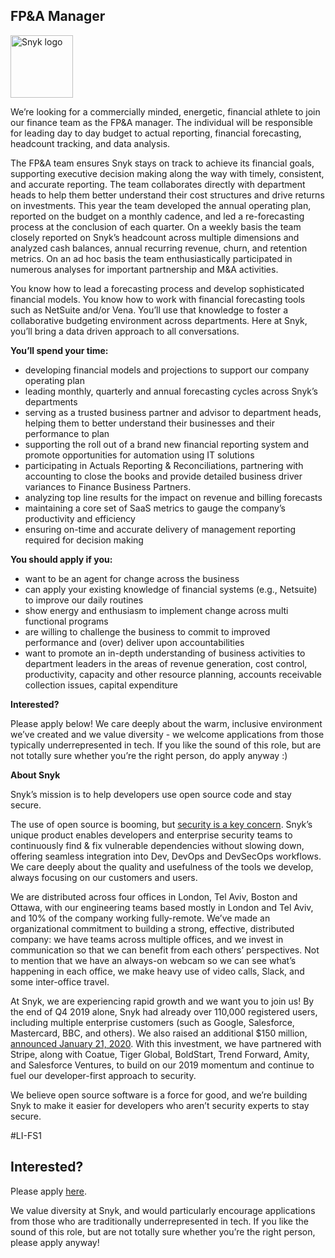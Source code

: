 FP&A Manager
---

<img src="https://res.cloudinary.com/snyk/image/upload/v1537345894/press-kit/brand/logo-black.png" width="100" alt="Snyk logo" />

<p><span style="font-weight: 400;">We’re looking for a commercially minded, energetic, financial athlete to join our finance team as the FP&amp;A manager. The individual will be responsible for leading day to day budget to actual reporting, financial forecasting, headcount tracking, and data analysis.</span></p>
<p><span style="font-weight: 400;">The FP&amp;A team ensures Snyk stays on track to achieve its financial goals, supporting executive decision making along the way with timely, consistent, and accurate reporting. The team collaborates directly with department heads to help them better understand their cost structures and drive returns on investments. This year the team developed the annual operating plan, reported on the budget on a monthly cadence, and led a re-forecasting process at the conclusion of each quarter. On a weekly basis the team closely reported on Snyk’s headcount across multiple dimensions and analyzed cash balances, annual recurring revenue, churn, and retention metrics. On an ad hoc basis the team enthusiastically participated in numerous analyses for important partnership and M&amp;A activities.&nbsp;</span></p>
<p><span style="font-weight: 400;">You know how to lead a forecasting process and develop sophisticated financial models. You know how to work with financial forecasting tools such as NetSuite and/or Vena. You’ll use that knowledge to foster a collaborative budgeting environment across departments. Here at Snyk, you’ll bring a data driven approach to all conversations.&nbsp;</span></p>
<p><strong>You’ll spend your time:</strong></p>
<ul>
<li style="font-weight: 400;"><span style="font-weight: 400;">developing financial models and projections to support our company operating plan</span></li>
<li style="font-weight: 400;"><span style="font-weight: 400;">leading monthly, quarterly and annual forecasting cycles across Snyk’s departments</span></li>
<li style="font-weight: 400;"><span style="font-weight: 400;">serving as a trusted business partner and advisor to department heads, helping them to better understand their businesses and their performance to plan</span></li>
<li style="font-weight: 400;"><span style="font-weight: 400;">supporting the roll out of a brand new financial reporting system and promote opportunities for automation using IT solutions</span></li>
<li style="font-weight: 400;"><span style="font-weight: 400;">participating in Actuals Reporting &amp; Reconciliations, partnering with accounting to close the books and provide detailed business driver variances to Finance Business Partners.&nbsp;</span></li>
<li style="font-weight: 400;"><span style="font-weight: 400;">analyzing top line results for the impact on revenue and billing forecasts</span></li>
<li style="font-weight: 400;"><span style="font-weight: 400;">maintaining a core set of SaaS metrics to gauge the company’s productivity and efficiency</span></li>
<li style="font-weight: 400;"><span style="font-weight: 400;">ensuring on-time and accurate delivery of management reporting required for decision making</span></li>
</ul>
<p><strong>You should apply if you:</strong></p>
<ul>
<li style="font-weight: 400;"><span style="font-weight: 400;">want to be an agent for change across the business</span></li>
<li style="font-weight: 400;"><span style="font-weight: 400;">can apply your existing knowledge of financial systems (e.g., Netsuite) to improve our daily routines</span></li>
<li style="font-weight: 400;"><span style="font-weight: 400;">show energy and enthusiasm to implement change across multi functional programs</span></li>
<li style="font-weight: 400;"><span style="font-weight: 400;">are willing to challenge the business to commit to improved performance and (over) deliver upon accountabilities</span></li>
<li style="font-weight: 400;"><span style="font-weight: 400;">want to promote an in-depth understanding of business activities to department leaders in the areas of revenue generation, cost control, productivity, capacity and other resource planning, accounts receivable collection issues, capital expenditure</span></li>
</ul>
<p><strong>Interested?</strong></p>
<p><span style="font-weight: 400;">Please apply below! We care deeply about the warm, inclusive environment we’ve created and we value diversity - we welcome applications from those typically underrepresented in tech. If you like the sound of this role, but are not totally sure whether you’re the right person, do apply anyway :)</span></p>
<p><strong>About Snyk</strong></p>
<p><span style="font-weight: 400;">Snyk’s mission is to help developers use open source code and stay secure.&nbsp;</span></p>
<p><span style="font-weight: 400;">The use of open source is booming, but </span><a href="https://snyk.io/blog/devsecops-insights-2020/"><span style="font-weight: 400;">security is a key concern</span></a><span style="font-weight: 400;">. Snyk’s unique product enables developers and enterprise security teams to continuously find &amp; fix vulnerable dependencies without slowing down, offering seamless integration into Dev, DevOps and DevSecOps workflows. We care deeply about the quality and usefulness of the tools we develop, always focusing on our customers and users.&nbsp;</span></p>
<p><span style="font-weight: 400;">We are distributed across four offices in London, Tel Aviv, Boston and Ottawa, with our engineering teams based mostly in London and Tel Aviv, and 10% of the company working fully-remote. We’ve made an organizational commitment to building a strong, effective, distributed company: we have teams across multiple offices, and we invest in communication so that we can benefit from each others’ perspectives. Not to mention that we have an always-on webcam so we can see what’s happening in each office, we make heavy use of video calls, Slack, and some inter-office travel.</span></p>
<p><span style="font-weight: 400;">At Snyk, we are experiencing rapid growth and we want you to join us! By the end of Q4 2019 alone, Snyk had already over 110,000 registered users, including multiple enterprise customers (such as Google, Salesforce, Mastercard, BBC, and others). We also raised an additional $150 million, </span><a href="https://snyk.io/blog/snyk-closes-150m/"><span style="font-weight: 400;">announced January 21, 2020</span></a><span style="font-weight: 400;">. With this investment, we have partnered with Stripe, along with Coatue, Tiger Global, BoldStart, Trend Forward, Amity, and Salesforce Ventures, to build on our 2019 momentum and continue to fuel our developer-first approach to security.&nbsp;</span></p>
<p><span style="font-weight: 400;">We believe open source software is a force for good, and we’re building Snyk to make it easier for developers who aren’t security experts to stay secure.</span></p>
<p><span style="font-weight: 400;">#LI-FS1</span></p>

Interested?
---

Please apply [here](https://boards.greenhouse.io/snyk/jobs/4802181002#app).

We value diversity at Snyk, and would particularly encourage applications from those who are traditionally underrepresented in tech.
If you like the sound of this role, but are not totally sure whether you’re the right person, please apply anyway!
